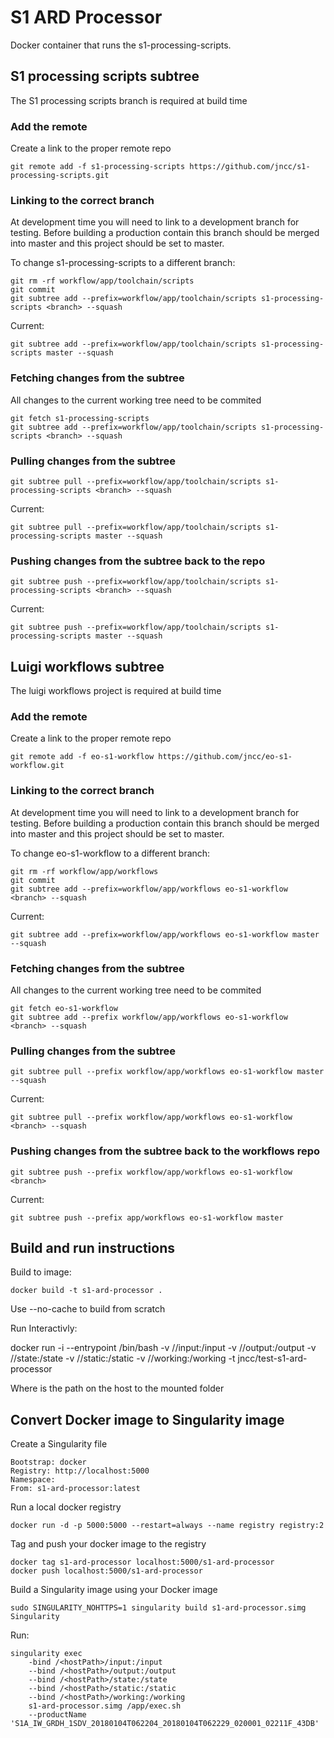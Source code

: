 S1 ARD Processor
================

Docker container that runs the s1-processing-scripts.

S1 processing scripts subtree
--------------------
The S1 processing scripts branch is required at build time

### Add the remote
Create a link to the proper remote repo

    git remote add -f s1-processing-scripts https://github.com/jncc/s1-processing-scripts.git


### Linking to the correct branch
At development time you will need to link to a development branch for testing.
Before building a production contain this branch should be merged into master and this project should be set to master.

To change s1-processing-scripts to a different branch:

    git rm -rf workflow/app/toolchain/scripts
    git commit
    git subtree add --prefix=workflow/app/toolchain/scripts s1-processing-scripts <branch> --squash

Current:

    git subtree add --prefix=workflow/app/toolchain/scripts s1-processing-scripts master --squash

### Fetching changes from the subtree

All changes to the current working tree need to be commited

    git fetch s1-processing-scripts
    git subtree add --prefix=workflow/app/toolchain/scripts s1-processing-scripts <branch> --squash

### Pulling changes from the subtree

    git subtree pull --prefix=workflow/app/toolchain/scripts s1-processing-scripts <branch> --squash

Current:

    git subtree pull --prefix=workflow/app/toolchain/scripts s1-processing-scripts master --squash

### Pushing changes from the subtree back to the repo

    git subtree push --prefix=workflow/app/toolchain/scripts s1-processing-scripts <branch> --squash

Current:

    git subtree push --prefix=workflow/app/toolchain/scripts s1-processing-scripts master --squash

Luigi workflows subtree
-----------------------
The luigi workflows project is required at build time

### Add the remote
Create a link to the proper remote repo

    git remote add -f eo-s1-workflow https://github.com/jncc/eo-s1-workflow.git

### Linking to the correct branch
At development time you will need to link to a development branch for testing.
Before building a production contain this branch should be merged into master and this project should be set to master.

To change eo-s1-workflow to a different branch:

    git rm -rf workflow/app/workflows
    git commit
    git subtree add --prefix=workflow/app/workflows eo-s1-workflow <branch> --squash


Current:

    git subtree add --prefix=workflow/app/workflows eo-s1-workflow master --squash

### Fetching changes from the subtree

All changes to the current working tree need to be commited

    git fetch eo-s1-workflow
    git subtree add --prefix workflow/app/workflows eo-s1-workflow <branch> --squash

### Pulling changes from the subtree

    git subtree pull --prefix workflow/app/workflows eo-s1-workflow master --squash

Current:

    git subtree pull --prefix workflow/app/workflows eo-s1-workflow <branch> --squash

### Pushing changes from the subtree back to the workflows repo


    git subtree push --prefix workflow/app/workflows eo-s1-workflow <branch> 

Current:

    git subtree push --prefix app/workflows eo-s1-workflow master 

Build and run instructions
--------------------------

Build to image:

    docker build -t s1-ard-processor .

Use --no-cache to build from scratch

Run Interactivly:

docker run -i --entrypoint /bin/bash 
    -v /<hostPath>/input:/input 
    -v /<hostPath>/output:/output 
    -v /<hostPath>/state:/state 
    -v /<hostPath>/static:/static 
    -v /<hostPath>/working:/working 
    -t jncc/test-s1-ard-processor 

Where <hostpath> is the path on the host to the mounted folder

Convert Docker image to Singularity image
-----------------------------------------

Create a Singularity file

    Bootstrap: docker
    Registry: http://localhost:5000
    Namespace:
    From: s1-ard-processor:latest

Run a local docker registry
	
    docker run -d -p 5000:5000 --restart=always --name registry registry:2

Tag and push your docker image to the registry

    docker tag s1-ard-processor localhost:5000/s1-ard-processor
    docker push localhost:5000/s1-ard-processor

Build a Singularity image using your Docker image

    sudo SINGULARITY_NOHTTPS=1 singularity build s1-ard-processor.simg Singularity

Run:

    singularity exec
        -bind /<hostPath>/input:/input 
        --bind /<hostPath>/output:/output 
        --bind /<hostPath>/state:/state 
        --bind /<hostPath>/static:/static 
        --bind /<hostPath>/working:/working 
        s1-ard-processor.simg /app/exec.sh
        --productName 'S1A_IW_GRDH_1SDV_20180104T062204_20180104T062229_020001_02211F_43DB'
